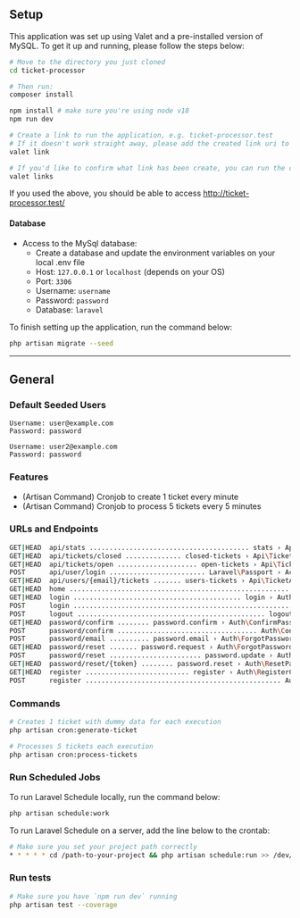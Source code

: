 ## Setup
This application was set up using Valet and a pre-installed version of MySQL. 
To get it up and running, please follow the steps below: 
```bash
# Move to the directory you just cloned
cd ticket-processor

# Then run:
composer install

npm install # make sure you're using node v18
npm run dev

# Create a link to run the application, e.g. ticket-processor.test
# If it doesn't work straight away, please add the created link uri to your hosts file
valet link

# If you'd like to confirm what link has been create, you can run the command below
valet links
```
If you used the above, you should be able to access http://ticket-processor.test/

#### Database
- Access to the MySql database:
  - Create a database and update the environment variables on your local .env file 
  - Host: `127.0.0.1` or `localhost` (depends on your OS)
  - Port: `3306`
  - Username: `username`
  - Password: `password`
  - Database: `laravel`

To finish setting up the application, run the command below:
```bash
php artisan migrate --seed
```
***********

## General
### Default Seeded Users
```
Username: user@example.com
Password: password

Username: user2@example.com
Password: password 
```
### Features
* (Artisan Command) Cronjob to create 1 ticket every minute
* (Artisan Command) Cronjob to process 5 tickets every 5 minutes

### URLs and Endpoints
```bash
GET|HEAD  api/stats ........................................ stats › Api\TicketApiController@getStats
GET|HEAD  api/tickets/closed .............. closed-tickets › Api\TicketApiController@getClosedTickets
GET|HEAD  api/tickets/open .................... open-tickets › Api\TicketApiController@getOpenTickets
POST      api/user/login ........................ Laravel\Passport › AccessTokenController@issueToken
GET|HEAD  api/users/{email}/tickets ....... users-tickets › Api\TicketApiController@getTicketsByEmail
GET|HEAD  home .......................................................... home › HomeController@index
GET|HEAD  login .......................................... login › Auth\LoginController@showLoginForm
POST      login .......................................................... Auth\LoginController@login
POST      logout ............................................... logout › Auth\LoginController@logout
GET|HEAD  password/confirm ........ password.confirm › Auth\ConfirmPasswordController@showConfirmForm
POST      password/confirm ................................... Auth\ConfirmPasswordController@confirm
POST      password/email .......... password.email › Auth\ForgotPasswordController@sendResetLinkEmail
GET|HEAD  password/reset ....... password.request › Auth\ForgotPasswordController@showLinkRequestForm
POST      password/reset ....................... password.update › Auth\ResetPasswordController@reset
GET|HEAD  password/reset/{token} ........ password.reset › Auth\ResetPasswordController@showResetForm
GET|HEAD  register .......................... register › Auth\RegisterController@showRegistrationForm
POST      register ................................................. Auth\RegisterController@register
```

### Commands
```bash
# Creates 1 ticket with dummy data for each execution
php artisan cron:generate-ticket

# Processes 5 tickets each execution
php artisan cron:process-tickets
```

### Run Scheduled Jobs
To run Laravel Schedule locally, run the command below:
```bash
php artisan schedule:work
```
To run Laravel Schedule on a server, add the line below to the crontab:
```bash
# Make sure you set your project path correctly
* * * * * cd /path-to-your-project && php artisan schedule:run >> /dev/null 2>&1
```

### Run tests
```bash
# Make sure you have `npm run dev` running
php artisan test --coverage
```
